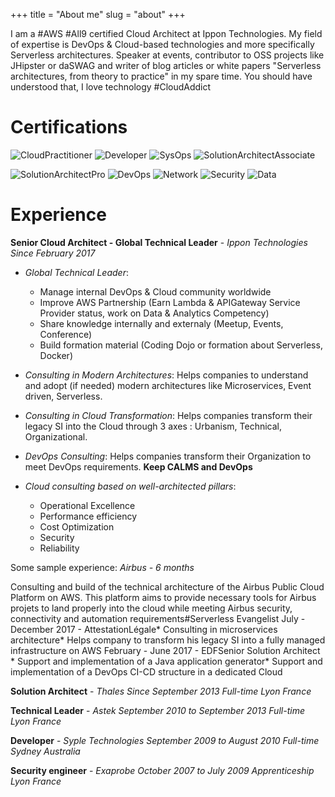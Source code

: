 +++
title = "About me"
slug = "about"
+++

I am a #AWS #All9 certified Cloud Architect at Ippon Technologies. My field of expertise is DevOps & Cloud-based technologies and more specifically Serverless architectures. Speaker at events, contributor to OSS projects like JHipster or daSWAG and writer of blog articles or white papers "Serverless architectures, from theory to practice" in my spare time. You should have understood that, I love technology #CloudAddict

# Certifications

![CloudPractitioner](/images/aws-cloud-practitioner.png)
![Developer](/images/aws-developer.png)
![SysOps](/images/aws-sysops-administrator.png)
![SolutionArchitectAssociate](/images/aws-solutions-architect-associate.png)

![SolutionArchitectPro](/images/aws-solutions-architect-profesionnal.png)
![DevOps](/images/aws-devops-engineer.png)
![Network](/images/aws-advanced-networking.png)
![Security](/images/aws-security.png)
![Data](/images/aws-big-data.png)

# Experience

**Senior Cloud Architect - Global Technical Leader** - *Ippon Technologies Since February 2017*

- *Global Technical Leader*:
  - Manage internal DevOps & Cloud community worldwide
  - Improve AWS Partnership (Earn Lambda & APIGateway Service Provider status, work on Data & Analytics Competency)
  - Share knowledge internally and externaly (Meetup, Events, Conference)
  - Build formation material (Coding Dojo or formation about Serverless, Docker)
- *Consulting in Modern Architectures*: Helps companies to understand and adopt (if needed) modern architectures like Microservices, Event driven, Serverless.

- *Consulting in Cloud Transformation*: Helps companies transform their legacy SI into the Cloud through 3 axes : Urbanism, Technical, Organizational.

- *DevOps Consulting*: Helps companies transform their Organization to meet DevOps requirements.
**Keep CALMS and DevOps**

- *Cloud consulting based on well-architected pillars*:
  - Operational Excellence
  - Performance efficiency
  - Cost Optimization
  - Security
  - Reliability

Some sample experience: *Airbus - 6 months*

Consulting and build of the technical architecture of the Airbus Public Cloud Platform on AWS. This platform aims to provide necessary tools for Airbus projets to land properly into the cloud while meeting Airbus security, connectivity and automation requirements#Serverless Evangelist
July - December 2017 - AttestationLégale* Consulting in microservices architecture* Helps company to transform his legacy SI into a fully managed infrastructure on AWS
February - June 2017 - EDFSenior Solution Architect * Support and implementation of a Java application generator* Support and implementation of a DevOps CI-CD structure in a dedicated Cloud

**Solution Architect** - *Thales Since September 2013  Full-time Lyon France*

**Technical Leader** - *Astek September 2010 to September 2013  Full-time Lyon France*

**Developer** - *Syple Technologies September 2009 to August 2010  Full-time Sydney Australia*

**Security engineer** - *Exaprobe October 2007 to July 2009  Apprenticeship Lyon France*
